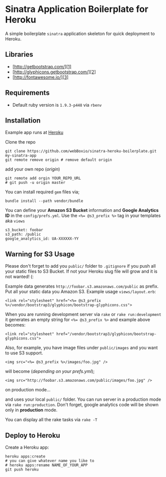 # Sinatra Application Boilerplate for Heroku

A simple boilerplate `sinatra` application skeleton for quick deployment to Heroku.


## Libraries

* [http://getbootstrap.com/][1]
* [http://glyphicons.getbootstrap.com/][2]
* [http://fontawesome.io/][3]

## Requirements

* Default ruby version is `1.9.3-p448` via `rbenv`

## Installation
Example app runs at [Heroku][0]

Clone the repo

    git clone https://github.com/webBoxio/sinatra-heroku-boilerplate.git my-sinatra-app
    git remote remove origin # remove default origin

add your own repo (_origin_)

    git remote add orgin YOUR_REPO_URL
    # git push -u origin master

You can install required `gem` files via;

    bundle install --path vendor/bundle

You can define your **Amazon S3 Bucket** information and **Google Analytics ID**
in the `config/prefs.yml`. Use the `<%= @s3_prefix %>` tag in your templates aka `views`

    s3_bucket: foobar
    s3_path: /public
    google_analytics_id: UA-XXXXXX-YY


## Warning for S3 Usage

Please don't forget to add you `public/` folder to `.gitignore` if you push
all your static files to S3 Bucket. If not your Heroku slug file will grow
and it is not wanted! (:

Example data generates `http://foobar.s3.amazonaws.com/public` as prefix. Put
all your static data you Amazon S3. Example usage `views/layout.erb`:

    <link rel="stylesheet" href="<%= @s3_prefix %>/vendor/bootstrap3/glyphicon/bootstrap-glyphicons.css">

When you are running development server via `rake` or `rake run:development` it
generates an empty string for `<%= @s3_prefix %>` and example above becomes:

    <link rel="stylesheet" href="/vendor/bootstrap3/glyphicon/bootstrap-glyphicons.css">

Also, for example, you have image files under `public/images` and you want to use
S3 support.

    <img src="<%= @s3_prefix %>/images/foo.jpg" />

will become (_depending on your prefs.yml_);

    <img src="http://foobar.s3.amazonaws.com/public/images/foo.jpg" />

on production mode...

and uses your local `public/` folder. You can run server in a production mode via
`rake run:production`. Don't forget, google analytics code will be shown only
in **production** mode.

You can display all the rake tasks via `rake -T`

## Deploy to Heroku

Create a Heroku app:

    heroku apps:create
    # you can give whatever name you like to
    # heroku apps:rename NAME_OF_YOUR_APP
    git push heroku


[0]: http://sinatra-heroku-boilerplate.herokuapp.com/ 
[1]: http://getbootstrap.com/
[2]: http://glyphicons.getbootstrap.com/
[3]: http://fontawesome.io/